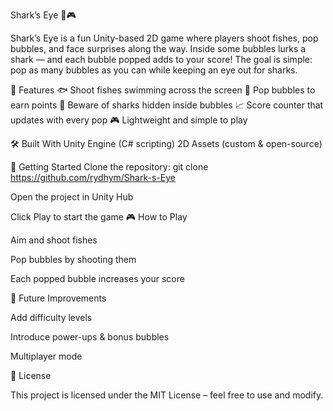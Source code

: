 Shark’s Eye 🦈🎮

Shark’s Eye is a fun Unity-based 2D game where players shoot fishes, pop bubbles, and face surprises along the way.
Inside some bubbles lurks a shark — and each bubble popped adds to your score!
The goal is simple: pop as many bubbles as you can while keeping an eye out for sharks.

🎯 Features
🐟 Shoot fishes swimming across the screen
🫧 Pop bubbles to earn points
🦈 Beware of sharks hidden inside bubbles
📈 Score counter that updates with every pop
🎮 Lightweight and simple to play

🛠️ Built With
Unity Engine
 (C# scripting)
2D Assets (custom & open-source)

🚀 Getting Started
Clone the repository:
git clone <https://github.com/rydhym/Shark-s-Eye>


Open the project in Unity Hub

Click Play to start the game
🎮 How to Play

Aim and shoot fishes

Pop bubbles by shooting them

Each popped bubble increases your score


📌 Future Improvements

Add difficulty levels

Introduce power-ups & bonus bubbles

Multiplayer mode

📜 License

This project is licensed under the MIT License – feel free to use and modify.
